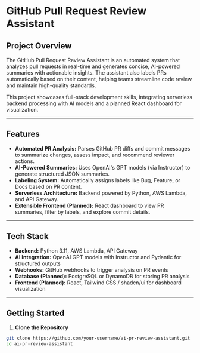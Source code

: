 # GitHub Pull Request Review Assistant

## Project Overview
The GitHub Pull Request Review Assistant is an automated system that analyzes pull requests in real-time and generates concise, AI-powered summaries with actionable insights. The assistant also labels PRs automatically based on their content, helping teams streamline code review and maintain high-quality standards.

This project showcases full-stack development skills, integrating serverless backend processing with AI models and a planned React dashboard for visualization.

---

## Features
- **Automated PR Analysis:** Parses GitHub PR diffs and commit messages to summarize changes, assess impact, and recommend reviewer actions.
- **AI-Powered Summaries:** Uses OpenAI's GPT models (via Instructor) to generate structured JSON summaries.
- **Labeling System:** Automatically assigns labels like Bug, Feature, or Docs based on PR content.
- **Serverless Architecture:** Backend powered by Python, AWS Lambda, and API Gateway.
- **Extensible Frontend (Planned):** React dashboard to view PR summaries, filter by labels, and explore commit details.

---

## Tech Stack
- **Backend:** Python 3.11, AWS Lambda, API Gateway
- **AI Integration:** OpenAI GPT models with Instructor and Pydantic for structured outputs
- **Webhooks:** GitHub webhooks to trigger analysis on PR events
- **Database (Planned):** PostgreSQL or DynamoDB for storing PR analysis
- **Frontend (Planned):** React, Tailwind CSS / shadcn/ui for dashboard visualization

---

## Getting Started

1. **Clone the Repository**
```bash
git clone https://github.com/your-username/ai-pr-review-assistant.git
cd ai-pr-review-assistant
